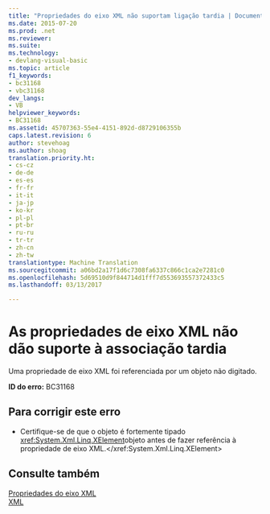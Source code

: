 ```yaml
---
title: "Propriedades do eixo XML não suportam ligação tardia | Documentos do Microsoft"
ms.date: 2015-07-20
ms.prod: .net
ms.reviewer: 
ms.suite: 
ms.technology:
- devlang-visual-basic
ms.topic: article
f1_keywords:
- bc31168
- vbc31168
dev_langs:
- VB
helpviewer_keywords:
- BC31168
ms.assetid: 45707363-55e4-4151-892d-d8729106355b
caps.latest.revision: 6
author: stevehoag
ms.author: shoag
translation.priority.ht:
- cs-cz
- de-de
- es-es
- fr-fr
- it-it
- ja-jp
- ko-kr
- pl-pl
- pt-br
- ru-ru
- tr-tr
- zh-cn
- zh-tw
translationtype: Machine Translation
ms.sourcegitcommit: a06bd2a17f1d6c7308fa6337c866c1ca2e7281c0
ms.openlocfilehash: 5d69510d9f844714d1fff7d553693557372433c5
ms.lasthandoff: 03/13/2017

---
```

# <a name="xml-axis-properties-do-not-support-late-binding"></a>As propriedades de eixo XML não dão suporte à associação tardia
Uma propriedade de eixo XML foi referenciada por um objeto não digitado.  
  
 **ID do erro:** BC31168  
  
## <a name="to-correct-this-error"></a>Para corrigir este erro  
  
-   Certifique-se de que o objeto é fortemente tipado <xref:System.Xml.Linq.XElement>objeto antes de fazer referência à propriedade de eixo XML.</xref:System.Xml.Linq.XElement>  
  
## <a name="see-also"></a>Consulte também  
 [Propriedades do eixo XML](../../../visual-basic/language-reference/xml-axis/xml-axis-properties.md)   
 [XML](../../../visual-basic/programming-guide/language-features/xml/index.md)
